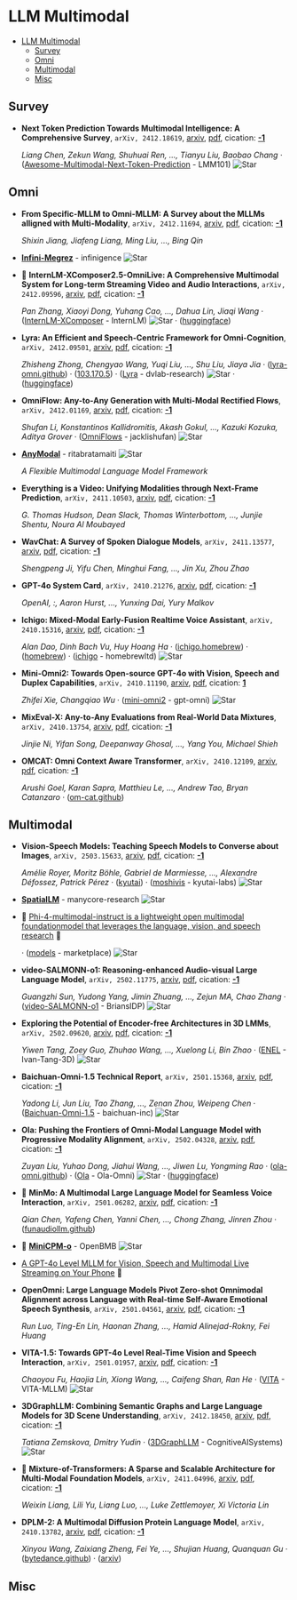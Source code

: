 # LLM Multimodal

- [LLM Multimodal](#llm-multimodal) 
  - [Survey](#survey)
  - [Omni](#omni)
  - [Multimodal](#multimodal)
  - [Misc](#misc)


## Survey

- **Next Token Prediction Towards Multimodal Intelligence: A Comprehensive 
  Survey**, `arXiv, 2412.18619`, [arxiv](http://arxiv.org/abs/2412.18619v2), [pdf](http://arxiv.org/pdf/2412.18619v2.pdf), cication: [**-1**](None) 

	 *Liang Chen, Zekun Wang, Shuhuai Ren, ..., Tianyu Liu, Baobao Chang* · ([Awesome-Multimodal-Next-Token-Prediction](https://github.com/LMM101/Awesome-Multimodal-Next-Token-Prediction) - LMM101) ![Star](https://img.shields.io/github/stars/LMM101/Awesome-Multimodal-Next-Token-Prediction.svg?style=social&label=Star)

## Omni

- **From Specific-MLLM to Omni-MLLM: A Survey about the MLLMs alligned with 
  Multi-Modality**, `arXiv, 2412.11694`, [arxiv](http://arxiv.org/abs/2412.11694v1), [pdf](http://arxiv.org/pdf/2412.11694v1.pdf), cication: [**-1**](None) 

	 *Shixin Jiang, Jiafeng Liang, Ming Liu, ..., Bing Qin*
- [**Infini-Megrez**](https://github.com/infinigence/Infini-Megrez) - infinigence ![Star](https://img.shields.io/github/stars/infinigence/Infini-Megrez.svg?style=social&label=Star) 
- 🌟 **InternLM-XComposer2.5-OmniLive: A Comprehensive Multimodal System for 
  Long-term Streaming Video and Audio Interactions**, `arXiv, 2412.09596`, [arxiv](http://arxiv.org/abs/2412.09596v1), [pdf](http://arxiv.org/pdf/2412.09596v1.pdf), cication: [**-1**](None) 

	 *Pan Zhang, Xiaoyi Dong, Yuhang Cao, ..., Dahua Lin, Jiaqi Wang* · ([InternLM-XComposer](https://github.com/InternLM/InternLM-XComposer/tree/main/InternLM-XComposer-2.5-OmniLive) - InternLM) ![Star](https://img.shields.io/github/stars/InternLM/InternLM-XComposer.svg?style=social&label=Star) · ([huggingface](https://huggingface.co/internlm/internlm-xcomposer2d5-ol-7b))
- **Lyra: An Efficient and Speech-Centric Framework for Omni-Cognition**, `arXiv, 2412.09501`, [arxiv](http://arxiv.org/abs/2412.09501v1), [pdf](http://arxiv.org/pdf/2412.09501v1.pdf), cication: [**-1**](None) 

	 *Zhisheng Zhong, Chengyao Wang, Yuqi Liu, ..., Shu Liu, Jiaya Jia* · ([lyra-omni.github](https://lyra-omni.github.io/)) · ([103.170.5](https://103.170.5.190:17860/)) · ([Lyra](https://github.com/dvlab-research/Lyra) - dvlab-research) ![Star](https://img.shields.io/github/stars/dvlab-research/Lyra.svg?style=social&label=Star) · ([huggingface](https://huggingface.co/collections/zszhong/lyra-model-674ea5bb3b39ff8f15de75fc))
- **OmniFlow: Any-to-Any Generation with Multi-Modal Rectified Flows**, `arXiv, 2412.01169`, [arxiv](http://arxiv.org/abs/2412.01169v1), [pdf](http://arxiv.org/pdf/2412.01169v1.pdf), cication: [**-1**](None) 

	 *Shufan Li, Konstantinos Kallidromitis, Akash Gokul, ..., Kazuki Kozuka, Aditya Grover* · ([OmniFlows](https://github.com/jacklishufan/OmniFlows) - jacklishufan) ![Star](https://img.shields.io/github/stars/jacklishufan/OmniFlows.svg?style=social&label=Star)
- [**AnyModal**](https://github.com/ritabratamaiti/AnyModal) - ritabratamaiti ![Star](https://img.shields.io/github/stars/ritabratamaiti/AnyModal.svg?style=social&label=Star) 

	 *A Flexible Multimodal Language Model Framework*
- **Everything is a Video: Unifying Modalities through Next-Frame Prediction**, `arXiv, 2411.10503`, [arxiv](http://arxiv.org/abs/2411.10503v1), [pdf](http://arxiv.org/pdf/2411.10503v1.pdf), cication: [**-1**](None) 

	 *G. Thomas Hudson, Dean Slack, Thomas Winterbottom, ..., Junjie Shentu, Noura Al Moubayed*
- **WavChat: A Survey of Spoken Dialogue Models**, `arXiv, 2411.13577`, [arxiv](http://arxiv.org/abs/2411.13577v1), [pdf](http://arxiv.org/pdf/2411.13577v1.pdf), cication: [**-1**](None) 

	 *Shengpeng Ji, Yifu Chen, Minghui Fang, ..., Jin Xu, Zhou Zhao*
- **GPT-4o System Card**, `arXiv, 2410.21276`, [arxiv](http://arxiv.org/abs/2410.21276v1), [pdf](http://arxiv.org/pdf/2410.21276v1.pdf), cication: [**-1**](None) 

	 *OpenAI, :, Aaron Hurst, ..., Yunxing Dai, Yury Malkov*
- **Ichigo: Mixed-Modal Early-Fusion Realtime Voice Assistant**, `arXiv, 2410.15316`, [arxiv](http://arxiv.org/abs/2410.15316v1), [pdf](http://arxiv.org/pdf/2410.15316v1.pdf), cication: [**-1**](None) 

	 *Alan Dao, Dinh Bach Vu, Huy Hoang Ha* · ([ichigo.homebrew](https://ichigo.homebrew.ltd/)) · ([homebrew](https://homebrew.ltd/)) · ([ichigo](https://github.com/homebrewltd/ichigo) - homebrewltd) ![Star](https://img.shields.io/github/stars/homebrewltd/ichigo.svg?style=social&label=Star)
- **Mini-Omni2: Towards Open-source GPT-4o with Vision, Speech and Duplex 
  Capabilities**, `arXiv, 2410.11190`, [arxiv](http://arxiv.org/abs/2410.11190v2), [pdf](http://arxiv.org/pdf/2410.11190v2.pdf), cication: [**1**](https://scholar.google.com/scholar?cites=14534896134025731094&as_sdt=2005&sciodt=0,5&hl=en&oe=ASCII)

	 *Zhifei Xie, Changqiao Wu* · ([mini-omni2](https://github.com/gpt-omni/mini-omni2) - gpt-omni) ![Star](https://img.shields.io/github/stars/gpt-omni/mini-omni2.svg?style=social&label=Star)
- **MixEval-X: Any-to-Any Evaluations from Real-World Data Mixtures**, `arXiv, 2410.13754`, [arxiv](http://arxiv.org/abs/2410.13754v2), [pdf](http://arxiv.org/pdf/2410.13754v2.pdf), cication: [**-1**](None) 

	 *Jinjie Ni, Yifan Song, Deepanway Ghosal, ..., Yang You, Michael Shieh*
- **OMCAT: Omni Context Aware Transformer**, `arXiv, 2410.12109`, [arxiv](http://arxiv.org/abs/2410.12109v1), [pdf](http://arxiv.org/pdf/2410.12109v1.pdf), cication: [**-1**](None) 

	 *Arushi Goel, Karan Sapra, Matthieu Le, ..., Andrew Tao, Bryan Catanzaro* · ([om-cat.github](https://om-cat.github.io/))

## Multimodal

- **Vision-Speech Models: Teaching Speech Models to Converse about Images**, `arXiv, 2503.15633`, [arxiv](http://arxiv.org/abs/2503.15633v1), [pdf](http://arxiv.org/pdf/2503.15633v1.pdf), cication: [**-1**](None) 

	 *Amélie Royer, Moritz Böhle, Gabriel de Marmiesse, ..., Alexandre Défossez, Patrick Pérez* · ([kyutai](https://kyutai.org/moshivis)) · ([moshivis](https://github.com/kyutai-labs/moshivis) - kyutai-labs) ![Star](https://img.shields.io/github/stars/kyutai-labs/moshivis.svg?style=social&label=Star)
- [**SpatialLM**](https://github.com/manycore-research/SpatialLM) - manycore-research ![Star](https://img.shields.io/github/stars/manycore-research/SpatialLM.svg?style=social&label=Star)
- 🌟 [Phi-4-multimodal-instruct is a lightweight open multimodal foundationmodel that leverages the language, vision, and speech research](https://huggingface.co/microsoft/Phi-4-multimodal-instruct)  🤗 

	 · ([models](https://github.com/marketplace/models/azureml/Phi-4-multimodal-instruct/playground) - marketplace) ![Star](https://img.shields.io/github/stars/marketplace/models.svg?style=social&label=Star)
- **video-SALMONN-o1: Reasoning-enhanced Audio-visual Large Language Model**, `arXiv, 2502.11775`, [arxiv](http://arxiv.org/abs/2502.11775v1), [pdf](http://arxiv.org/pdf/2502.11775v1.pdf), cication: [**-1**](None) 

	 *Guangzhi Sun, Yudong Yang, Jimin Zhuang, ..., Zejun MA, Chao Zhang* · ([video-SALMONN-o1](https://github.com/BriansIDP/video-SALMONN-o1) - BriansIDP) ![Star](https://img.shields.io/github/stars/BriansIDP/video-SALMONN-o1.svg?style=social&label=Star)
- **Exploring the Potential of Encoder-free Architectures in 3D LMMs**, `arXiv, 2502.09620`, [arxiv](http://arxiv.org/abs/2502.09620v1), [pdf](http://arxiv.org/pdf/2502.09620v1.pdf), cication: [**-1**](None) 

	 *Yiwen Tang, Zoey Guo, Zhuhao Wang, ..., Xuelong Li, Bin Zhao* · ([ENEL](https://github.com/Ivan-Tang-3D/ENEL) - Ivan-Tang-3D) ![Star](https://img.shields.io/github/stars/Ivan-Tang-3D/ENEL.svg?style=social&label=Star)
- **Baichuan-Omni-1.5 Technical Report**, `arXiv, 2501.15368`, [arxiv](http://arxiv.org/abs/2501.15368v1), [pdf](http://arxiv.org/pdf/2501.15368v1.pdf), cication: [**-1**](None) 

	 *Yadong Li, Jun Liu, Tao Zhang, ..., Zenan Zhou, Weipeng Chen* · ([Baichuan-Omni-1.5](https://github.com/baichuan-inc/Baichuan-Omni-1.5) - baichuan-inc) ![Star](https://img.shields.io/github/stars/baichuan-inc/Baichuan-Omni-1.5.svg?style=social&label=Star)
- **Ola: Pushing the Frontiers of Omni-Modal Language Model with Progressive 
  Modality Alignment**, `arXiv, 2502.04328`, [arxiv](http://arxiv.org/abs/2502.04328v2), [pdf](http://arxiv.org/pdf/2502.04328v2.pdf), cication: [**-1**](None) 

	 *Zuyan Liu, Yuhao Dong, Jiahui Wang, ..., Jiwen Lu, Yongming Rao* · ([ola-omni.github](https://ola-omni.github.io/)) · ([Ola](https://github.com/Ola-Omni/Ola) - Ola-Omni) ![Star](https://img.shields.io/github/stars/Ola-Omni/Ola.svg?style=social&label=Star) · ([huggingface](https://huggingface.co/THUdyh/Ola-7b))
- 🌟 **MinMo: A Multimodal Large Language Model for Seamless Voice Interaction**, `arXiv, 2501.06282`, [arxiv](http://arxiv.org/abs/2501.06282v1), [pdf](http://arxiv.org/pdf/2501.06282v1.pdf), cication: [**-1**](None) 

	 *Qian Chen, Yafeng Chen, Yanni Chen, ..., Chong Zhang, Jinren Zhou* · ([funaudiollm.github](https://funaudiollm.github.io/minmo/))
- 🌟 [**MiniCPM-o**](https://github.com/OpenBMB/MiniCPM-o) - OpenBMB ![Star](https://img.shields.io/github/stars/OpenBMB/MiniCPM-o.svg?style=social&label=Star) 
- [A GPT-4o Level MLLM for Vision, Speech and Multimodal Live Streaming on Your Phone](https://huggingface.co/openbmb/MiniCPM-o-2_6)  🤗 
- **OpenOmni: Large Language Models Pivot Zero-shot Omnimodal Alignment 
  across Language with Real-time Self-Aware Emotional Speech Synthesis**, `arXiv, 2501.04561`, [arxiv](http://arxiv.org/abs/2501.04561v2), [pdf](http://arxiv.org/pdf/2501.04561v2.pdf), cication: [**-1**](None) 

	 *Run Luo, Ting-En Lin, Haonan Zhang, ..., Hamid Alinejad-Rokny, Fei Huang*
- **VITA-1.5: Towards GPT-4o Level Real-Time Vision and Speech Interaction**, `arXiv, 2501.01957`, [arxiv](http://arxiv.org/abs/2501.01957v1), [pdf](http://arxiv.org/pdf/2501.01957v1.pdf), cication: [**-1**](None) 

	 *Chaoyou Fu, Haojia Lin, Xiong Wang, ..., Caifeng Shan, Ran He* · ([VITA](https://github.com/VITA-MLLM/VITA) - VITA-MLLM) ![Star](https://img.shields.io/github/stars/VITA-MLLM/VITA.svg?style=social&label=Star)
- **3DGraphLLM: Combining Semantic Graphs and Large Language Models for 3D 
  Scene Understanding**, `arXiv, 2412.18450`, [arxiv](http://arxiv.org/abs/2412.18450v1), [pdf](http://arxiv.org/pdf/2412.18450v1.pdf), cication: [**-1**](None) 

	 *Tatiana Zemskova, Dmitry Yudin* · ([3DGraphLLM](https://github.com/CognitiveAISystems/3DGraphLLM) - CognitiveAISystems) ![Star](https://img.shields.io/github/stars/CognitiveAISystems/3DGraphLLM.svg?style=social&label=Star)
- 🌟 **Mixture-of-Transformers: A Sparse and Scalable Architecture for 
  Multi-Modal Foundation Models**, `arXiv, 2411.04996`, [arxiv](http://arxiv.org/abs/2411.04996v1), [pdf](http://arxiv.org/pdf/2411.04996v1.pdf), cication: [**-1**](None) 

	 *Weixin Liang, Lili Yu, Liang Luo, ..., Luke Zettlemoyer, Xi Victoria Lin*
- **DPLM-2: A Multimodal Diffusion Protein Language Model**, `arXiv, 2410.13782`, [arxiv](http://arxiv.org/abs/2410.13782v1), [pdf](http://arxiv.org/pdf/2410.13782v1.pdf), cication: [**-1**](None) 

	 *Xinyou Wang, Zaixiang Zheng, Fei Ye, ..., Shujian Huang, Quanquan Gu* · ([bytedance.github](https://bytedance.github.io/dplm/dplm-2)) · ([arxiv](https://arxiv.org/abs/2410.13782))

## Misc